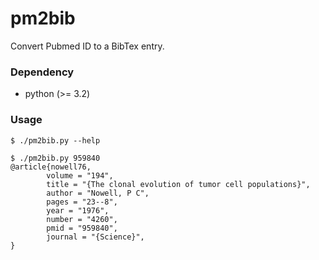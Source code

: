 pm2bib
======
Convert Pubmed ID to a BibTex entry.

### Dependency ###

* python (>= 3.2)

### Usage ###

    $ ./pm2bib.py --help

    $ ./pm2bib.py 959840
    @article{nowell76,
            volume = "194",
            title = "{The clonal evolution of tumor cell populations}",
            author = "Nowell, P C",
            pages = "23--8",
            year = "1976",
            number = "4260",
            pmid = "959840",
            journal = "{Science}",
    }
